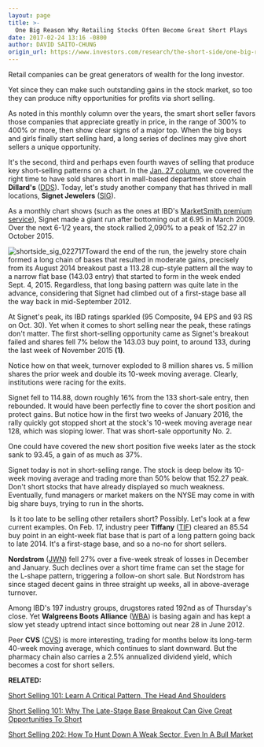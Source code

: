 ```yaml
---
layout: page
title: >-
  One Big Reason Why Retailing Stocks Often Become Great Short Plays
date: 2017-02-24 13:16 -0800
author: DAVID SAITO-CHUNG
origin_url: https://www.investors.com/research/the-short-side/one-big-reason-why-retailing-stocks-often-become-great-short-plays
---
```





Retail companies can be great generators of wealth for the long investor.


Yet since they can make such outstanding gains in the stock market, so too they can produce nifty opportunities for profits via short selling.


As noted in this monthly column over the years, the smart short seller favors those companies that appreciate greatly in price, in the range of 300% to 400% or more, then show clear signs of a major top. When the big boys and girls finally start selling hard, a long series of declines may give short sellers a unique opportunity.


It's the second, third and perhaps even fourth waves of selling that produce key short-selling patterns on a chart. In the [Jan. 27 column](https://www.investors.com/research/the-short-side/the-short-side-can-you-target-a-weak-sector-even-in-a-bull-market-yes/), we covered the right time to have sold shares short in mall-based department store chain **Dillard's** ([DDS](https://research.investors.com/quote.aspx?symbol=DDS)). Today, let's study another company that has thrived in mall locations, **Signet Jewelers** ([SIG](https://research.investors.com/quote.aspx?symbol=SIG)).


As a monthly chart shows (such as the ones at IBD's [MarketSmith premium service](http://shop.investors.com/offer/splashresponsive.aspx?id=mssharpen-fixed&src=A012BF2)), Signet made a giant run after bottoming out at 6.95 in March 2009. Over the next 6-1/2 years, the stock rallied 2,090% to a peak of 152.27 in October 2015.


![shortside_sig_022717](https://www.investors.com/wp-content/uploads/2017/02/ShortSide_sig_022717.png)Toward the end of the run, the jewelry store chain formed a long chain of bases that resulted in moderate gains, precisely from its August 2014 breakout past a 113.28 cup-style pattern all the way to a narrow flat base (143.03 entry) that started to form in the week ended Sept. 4, 2015. Regardless, that long basing pattern was quite late in the advance, considering that Signet had climbed out of a first-stage base all the way back in mid-September 2012.


At Signet's peak, its IBD ratings sparkled (95 Composite, 94 EPS and 93 RS on Oct. 30). Yet when it comes to short selling near the peak, these ratings don't matter. The first short-selling opportunity came as Signet's breakout failed and shares fell 7% below the 143.03 buy point, to around 133, during the last week of November 2015 **(1)**.


Notice how on that week, turnover exploded to 8 million shares vs. 5 million shares the prior week and double its 10-week moving average. Clearly, institutions were racing for the exits.


Signet fell to 114.88, down roughly 16% from the 133 short-sale entry, then rebounded. It would have been perfectly fine to cover the short position and protect gains. But notice how in the first two weeks of January 2016, the rally quickly got stopped short at the stock's 10-week moving average near 128, which was sloping lower. That was short-sale opportunity No. 2.


One could have covered the new short position five weeks later as the stock sank to 93.45, a gain of as much as 37%.


Signet today is not in short-selling range. The stock is deep below its 10-week moving average and trading more than 50% below that 152.27 peak. Don't short stocks that have already displayed so much weakness. Eventually, fund managers or market makers on the NYSE may come in with big share buys, trying to run in the shorts.


 Is it too late to be selling other retailers short? Possibly. Let's look at a few current examples.
On Feb. 17, industry peer **Tiffany** ([TIF](https://research.investors.com/quote.aspx?symbol=TIF)) cleared an 85.54 buy point in an eight-week flat base that is part of a long pattern going back to late 2014. It's a first-stage base, and so a no-no for short sellers.


**Nordstrom** ([JWN](https://research.investors.com/quote.aspx?symbol=JWN)) fell 27% over a five-week streak of losses in December and January. Such declines over a short time frame can set the stage for the L-shape pattern, triggering a follow-on short sale. But Nordstrom has since staged decent gains in three straight up weeks, all in above-average turnover.


Among IBD's 197 industry groups, drugstores rated 192nd as of Thursday's close. Yet **Walgreens Boots Alliance** ([WBA](https://research.investors.com/quote.aspx?symbol=WBA)) is basing again and has kept a slow yet steady uptrend intact since bottoming out near 28 in June 2012.


Peer **CVS** ([CVS](https://research.investors.com/quote.aspx?symbol=CVS)) is more interesting, trading for months below its long-term 40-week moving average, which continues to slant downward. But the pharmacy chain also carries a 2.5% annualized dividend yield, which becomes a cost for short sellers.


**RELATED:**


[Short Selling 101: Learn A Critical Pattern, The Head And Shoulders](https://www.investors.com/how-to-invest/investors-corner/short-selling-using-the-10-week/)


[Short Selling 101: Why The Late-Stage Base Breakout Can Give Great Opportunities To Short](https://www.investors.com/how-to-invest/investors-corner/late-stage-breakout-failure-good-short-selling-moment/)


[Short Selling 202: How To Hunt Down A Weak Sector, Even In A Bull Market](https://www.investors.com/research/the-short-side/the-short-side-can-you-target-a-weak-sector-even-in-a-bull-market-yes/)




